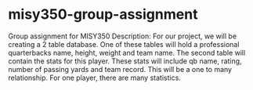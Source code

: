 # misy350-group-assignment
Group assignment for MISY350
Description: For our project, we will be creating a 2 table database. One of these tables will hold a professional quarterbacks name, height, weight and team name. The second table will contain the stats for this player. These stats will include qb name, rating, number of passing yards and team record. This will be a one to many relationship. For one player, there are many statistics. 

